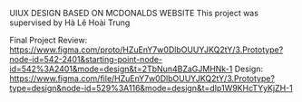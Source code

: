 UIUX DESIGN BASED ON MCDONALDS WEBSITE
This project was supervised by Hà Lê Hoài Trung

Final Project Review: https://www.figma.com/proto/HZuEnY7w0DlbOUUYJKQ2tY/3.Prototype?node-id=542-2401&starting-point-node-id=542%3A2401&mode=design&t=2TbNun4BZaGJMHNk-1
Design: https://www.figma.com/file/HZuEnY7w0DlbOUUYJKQ2tY/3.Prototype?type=design&node-id=529%3A116&mode=design&t=dIp1W9KHcTYyKjZH-1
